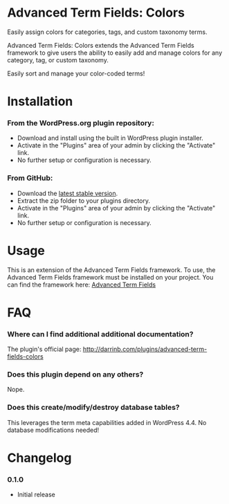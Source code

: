 # Advanced Term Fields: Colors

Easily assign colors for categories, tags, and custom taxonomy terms.

Advanced Term Fields: Colors extends the Advanced Term Fields framework to give users the ability to easily add and manage colors for any category, tag, or custom taxonomy.

Easily sort and manage your color-coded terms!

# Installation

### From the WordPress.org plugin repository:

* Download and install using the built in WordPress plugin installer.
* Activate in the "Plugins" area of your admin by clicking the "Activate" link.
* No further setup or configuration is necessary.

### From GitHub:

* Download the [latest stable version](https://github.com/dboutote/Advanced-Term-Fields-Colors/archive/master.zip).
* Extract the zip folder to your plugins directory.
* Activate in the "Plugins" area of your admin by clicking the "Activate" link.
* No further setup or configuration is necessary.

# Usage

This is an extension of the Advanced Term Fields framework.  To use, the Advanced Term Fields framework must be installed on your project.  You can find the framework here: [Advanced Term Fields](https://github.com/dboutote/Advanced-Term-Fields)

# FAQ

### Where can I find additional additional documentation?

The plugin's official page: http://darrinb.com/plugins/advanced-term-fields-colors

### Does this plugin depend on any others?

Nope.

### Does this create/modify/destroy database tables?

This leverages the term meta capabilities added in WordPress 4.4.  No database modifications needed!


# Changelog

### 0.1.0
* Initial release